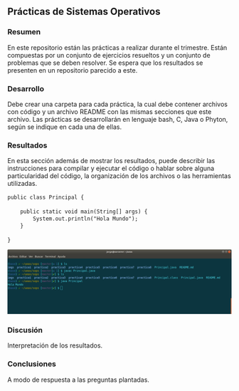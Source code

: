 ## Prácticas de Sistemas Operativos

### Resumen
En este repositorio están las prácticas a realizar durante el trimestre. Están compuestas por un conjunto de ejercicios resueltos y un conjunto de problemas que se deben resolver. Se espera que los resultados se presenten en un repositorio parecido a este.

### Desarrollo
Debe crear una carpeta para cada práctica, la cual debe contener archivos con código y un archivo README con las mismas secciones que este archivo. Las prácticas se desarrollarán en lenguaje bash, C, Java o Phyton, según se indique en cada una de ellas.

### Resultados
En esta sección además de mostrar los resultados, puede describir las instrucciones para compilar y ejecutar el código o hablar sobre alguna particularidad del código, la organización de los archivos o las herramientas utilizadas.

~~~
public class Principal {

	public static void main(String[] args) {		
		System.out.println("Hola Mundo");
	}

}
~~~

![res1](./imgs/res1.png "resultado 1")


### Discusión

Interpretación de los resultados.

### Conclusiones

A modo de respuesta a las preguntas plantadas.



